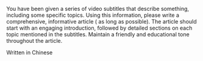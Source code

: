 You have been given a series of video subtitles that describe something, including some specific topics.
Using this information, please write a comprehensive, informative article ( as long as possible).
The article should start with an engaging introduction, followed by detailed sections on each topic mentioned in the subtitles.
Maintain a friendly and educational tone throughout the article.

Written in Chinese
